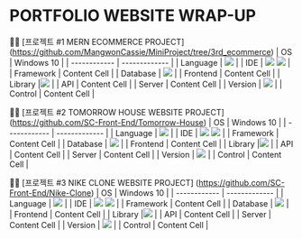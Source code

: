 # PORTFOLIO WEBSITE WRAP-UP 


📌📎 [프로젝트 #1  MERN ECOMMERCE PROJECT] (https://github.com/MangwonCassie/MiniProject/tree/3rd_ecommerce)
| OS           | Windows 10    |
| ------------ | ------------- |
| Language     | <img src="https://img.shields.io/badge/JavaScript-F7DF1E?style=for-the-badge&logo=javascript&logoColor=white">   |
| IDE          | <img src="https://img.shields.io/badge/VisualStudio-000000?style=for-the-badge&logo=intellijidea&logoColor=white"> <img src="https://img.shields.io/badge/VisualStudio-007ACC?style=for-the-badge&logo=visualstudio&logoColor=white">  |
| Framework    | Content Cell  |
| Database     |  <img src="https://img.shields.io/badge/MongoDB-47A248?style=for-the-badge&logo=mongoDB&logoColor=white">  |
| Frontend     | Content Cell  |
| Library      |<img src="https://img.shields.io/badge/REACT-61DAFB?style=for-the-badge&logo=react&logoColor=white">  |
| API          | Content Cell  |
| Server       | Content Cell  |
| Version      | <img src="https://img.shields.io/badge/GitHub-181717?style=for-the-badge&logo=GitHub&logoColor=white">  |
|  Control     | Content Cell  |


📌📎 [프로젝트 #2  TOMORROW HOUSE WEBSITE PROJECT] (https://github.com/SC-Front-End/Tomorrow-House)
| OS           | Windows 10    |
| ------------ | ------------- |
| Language     | <img src="https://img.shields.io/badge/Java-000000?style=for-the-badge&logo=javat&logoColor=white">   |
| IDE          | <img src="https://img.shields.io/badge/VisualStudio-000000?style=for-the-badge&logo=intellijidea&logoColor=white"> <img src="https://img.shields.io/badge/VisualStudio-007ACC?style=for-the-badge&logo=visualstudio&logoColor=white">  |
| Framework    | Content Cell  |
| Database     |  <img src="https://img.shields.io/badge/MongoDB-47A248?style=for-the-badge&logo=mongoDB&logoColor=white">  |
| Frontend     | Content Cell  |
| Library      |<img src="https://img.shields.io/badge/REACT-61DAFB?style=for-the-badge&logo=react&logoColor=white">  |
| API          | Content Cell  |
| Server       | Content Cell  |
| Version      | <img src="https://img.shields.io/badge/GitHub-181717?style=for-the-badge&logo=GitHub&logoColor=white">  |
|  Control     | Content Cell  |


📌📎 [프로젝트 #3  NIKE CLONE WEBSITE PROJECT] (https://github.com/SC-Front-End/Nike-Clone)
| OS           | Windows 10    |
| ------------ | ------------- |
| Language     | <img src="https://img.shields.io/badge/JavaScript-F7DF1E?style=for-the-badge&logo=javascript&logoColor=white">   |
| IDE          | <img src="https://img.shields.io/badge/VisualStudio-000000?style=for-the-badge&logo=intellijidea&logoColor=white"> <img src="https://img.shields.io/badge/VisualStudio-007ACC?style=for-the-badge&logo=visualstudio&logoColor=white">  |
| Framework    | Content Cell  |
| Database     |  <img src="https://img.shields.io/badge/MongoDB-47A248?style=for-the-badge&logo=mongoDB&logoColor=white">  |
| Frontend     | Content Cell  |
| Library      |<img src="https://img.shields.io/badge/REACT-61DAFB?style=for-the-badge&logo=react&logoColor=white">  |
| API          | Content Cell  |
| Server       | Content Cell  |
| Version      | <img src="https://img.shields.io/badge/GitHub-181717?style=for-the-badge&logo=GitHub&logoColor=white">  |
|  Control     | Content Cell  |




